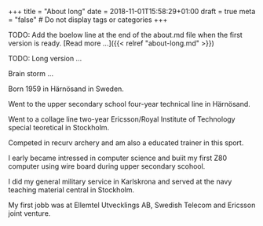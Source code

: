 +++
title  = "About long"
date   = 2018-11-01T15:58:29+01:00
draft  = true
meta   = "false"  # Do not display tags or categories
+++

TODO: Add the boelow line at the end of the about.md file when the first version is ready.
[Read more ...]({{< relref "about-long.md" >}})

TODO: Long version ...

Brain storm ...

Born 1959 in Härnösand in Sweden. 

Went to the upper secondary school four-year technical line in Härnösand.

Went to a collage line two-year Ericsson/Royal Institute of Technology special teoretical in Stockholm.

Competed in recurv archery and am also a educated trainer in this sport.

I early became intressed in computer science and buiit my first Z80 computer using wire board during upper secondary scohool.

I did my general military service in Karlskrona and served at the navy teaching material central in Stockholm.

My first jobb was at Ellemtel Utvecklings AB, Swedish Telecom and Ericsson joint venture.